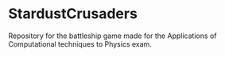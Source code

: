 # StardustCrusaders

Repository for the battleship game made for the Applications of Computational techniques to Physics exam.
